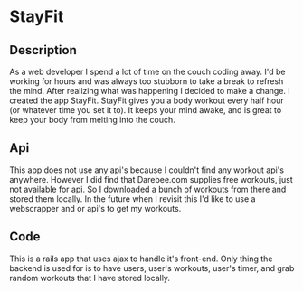 # StayFit

## Description
As a web developer I spend a lot of time on the couch coding away. I'd be working for hours and was always too stubborn to take a break to refresh the mind. After realizing what was happening I decided to make a change. I created the app StayFit. StayFit gives you a body workout every half hour (or whatever time you set it to). It keeps your mind awake, and is great to keep your body from melting into the couch.

## Api
This app does not use any api's because I couldn't find any workout api's anywhere. However I did find that Darebee.com supplies free workouts, just not available for api. So I downloaded a bunch of workouts from there and stored them locally. In the future when I revisit this I'd like to use a webscrapper and or api's to get my workouts.

## Code
This is a rails app that uses ajax to handle it's front-end. Only thing the backend is used for is to have users, user's workouts, user's timer, and grab random workouts that I have stored locally.



